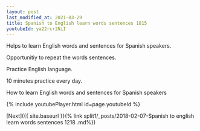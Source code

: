 ```yaml
---
layout: post
last_modified_at: 2021-03-29
title: Spanish to English learn words sentences 1815 
youtubeId: ya22rcr2NiI
---
```

 
 
Helps to learn English words and sentences for Spanish speakers.

Opportunitiy to repeat the words sentences. 

Practice English language. 
 
10 minutes practice every day. 
 
How to learn English words and sentences for Spanish speakers 
 
{% include youtubePlayer.html id=page.youtubeId %}
 
 
[Next]({{ site.baseurl }}{% link  split1/_posts/2018-02-07-Spanish to english learn words sentences 1218 .md%})
 
